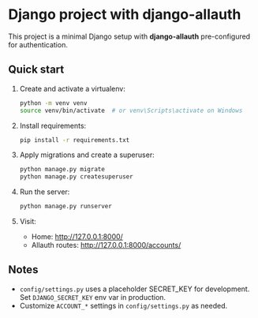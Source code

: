 # Django project with django-allauth

This project is a minimal Django setup with **django-allauth** pre-configured for authentication.

## Quick start

1. Create and activate a virtualenv:
   ```bash
   python -m venv venv
   source venv/bin/activate  # or venv\Scripts\activate on Windows
   ```

2. Install requirements:
   ```bash
   pip install -r requirements.txt
   ```

3. Apply migrations and create a superuser:
   ```bash
   python manage.py migrate
   python manage.py createsuperuser
   ```

4. Run the server:
   ```bash
   python manage.py runserver
   ```

5. Visit:
   - Home: http://127.0.0.1:8000/
   - Allauth routes: http://127.0.0.1:8000/accounts/

## Notes

- `config/settings.py` uses a placeholder SECRET_KEY for development. Set `DJANGO_SECRET_KEY` env var in production.
- Customize `ACCOUNT_*` settings in `config/settings.py` as needed.
